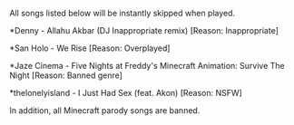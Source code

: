 All songs listed below will be instantly skipped when played.

*Denny - Allahu Akbar (DJ Inappropriate remix) [Reason: Inappropriate]

*San Holo - We Rise [Reason: Overplayed]

*Jaze Cinema - Five Nights at Freddy's Minecraft Animation: Survive The Night [Reason: Banned genre]

*thelonelyisland - I Just Had Sex (feat. Akon) [Reason: NSFW]

In addition, all Minecraft parody songs are banned.

